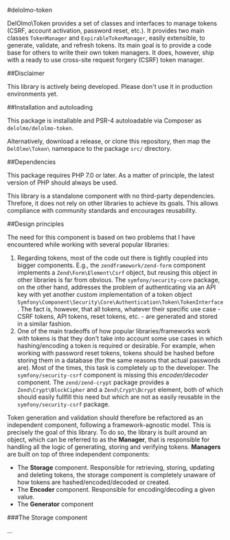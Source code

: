 #delolmo-token

DelOlmo\Token provides a set of classes and interfaces to manage tokens (CSRF, account activation, password reset, etc.). It provides two main classes `TokenManager` and `ExpirableTokenManager`, easily extensible, to generate, validate, and refresh tokens. Its main goal is to provide a code base for others to write their own token managers. It does, however, ship with a ready to use cross-site request forgery (CSRF) token manager.

##Disclaimer

This library is actively being developed. Please don't use it in production environments yet.

##Installation and autoloading

This package is installable and PSR-4 autoloadable via Composer as `delolmo/delolmo-token`.

Alternatively, download a release, or clone this repository, then map the `DelOlmo\Token\` namespace to the package `src/` directory.

##Dependencies

This package requires PHP 7.0 or later. As a matter of principle, the latest version of PHP should always be used.

This library is a standalone component with no third-party dependencies. Threfore, it does not rely on other libraries to achieve its goals. This allows compliance with community standards and encourages reusability.

##Design principles

The need for this component is based on two problems that I have encountered while working with several popular libraries:

1. Regarding tokens, most of the code out there is tightly coupled into bigger components. E.g., the `zendframework/zend-form` component implements a `Zend\Form\Element\Csrf` object, but reusing this object in other libraries is far from obvious. The `symfony/security-core` package, on the other hand, addresses the problem of authenticating via an API key with yet another custom implementation of a token object `Symfony\Component\Security\Core\Authentication\Token\TokenInterface`. The fact is, however, that all tokens, whatever their specific use case - CSRF tokens, API tokens, reset tokens, etc. - are generated and stored in a similar fashion.
2. One of the main tradeoffs of how popular libraries/frameworks work with tokens is that they don't take into account some use cases in which hashing/encoding a token is required or desirable. For example, when working with password reset tokens, tokens should be hashed before storing them in a database (for the same reasons that actual passwords are). Most of the times, this task is completely up to the developer. The `symfony/security-csrf` component is missing this *encoder/decoder* component. The `zend/zend-crypt` package provides a `Zend\Crypt\BlockCipher` and a `Zend\Crypt\Bcrypt` element, both of which should easily fullfill this need but which are not as easily reusable in the `symfony/security-csrf` package.

Token generation and validation should therefore be refactored as an independent component, following a framework-agnostic model. This is precisely the goal of this library. To do so, the library is built around an object, which can be referred to as the **Manager**, that is responsible for handling all the logic of generating, storing and verifying tokens. **Managers** are built on top of three independent components:

- The **Storage** component. Responsible for retrieving, storing, updating and deleting tokens, the storage component is completely unaware of how tokens are hashed/encoded/decoded or created.
- The **Encoder** component. Responsible for encoding/decoding a given value.
- The **Generator** component

###The Storage component

...



